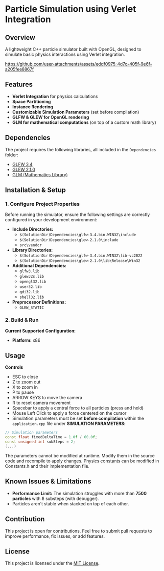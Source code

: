 # Particle Simulation using Verlet Integration 

## Overview
A lightweight C++ particle simulator built with OpenGL, designed to simulate basic physics interactions using Verlet integration. 



https://github.com/user-attachments/assets/eddf0975-4d7c-405f-9e6f-a205fee8867f



## Features
- **Verlet Integration** for physics calculations
- **Space Partitioning** 
- **Instance Rendering** 
- **Customizable Simulation Parameters** (set before compilation)
- **GLFW & GLEW for OpenGL rendering**
- **GLM for mathematical computations** (on top of a custom math library)

## Dependencies
The project requires the following libraries, all included in the `Dependencies` folder:
- [GLFW 3.4](https://www.glfw.org/)
- [GLEW 2.1.0](http://glew.sourceforge.net/)
- [GLM (Mathematics Library)](https://glm.g-truc.net/0.9.9/index.html)

## Installation & Setup
### 1. Configure Project Properties
Before running the simulator, ensure the following settings are correctly configured in your development environment:
- **Include Directories:**
  - `$(SolutionDir)Dependencies\glfw-3.4.bin.WIN32\include`
  - `$(SolutionDir)Dependencies\glew-2.1.0\include`
  - `src\vendor`
- **Library Directories:**
  - `$(SolutionDir)Dependencies\glfw-3.4.bin.WIN32\lib-vc2022`
  - `$(SolutionDir)Dependencies\glew-2.1.0\lib\Release\Win32`
- **Additional Dependencies:**
  - `glfw3.lib`
  - `glew32s.lib`
  - `opengl32.lib`
  - `user32.lib`
  - `gdi32.lib`
  - `shell32.lib`
- **Preprocessor Definitions:**
  - `GLEW_STATIC`

### 2. Build & Run
  **Current Supported Configuration**:
  - **Platform**: x86

## Usage
**Controls**
- ESC to close
- Z to zoom out
- X to zoom in
- P to pause
- ARROW KEYS to move the camera
- R to reset camera movement
- Spacebar to apply a central force to all particles (press and hold)
- Mouse Left Click to apply a force centered on the cursor
- Simulation parameters must be set **before compilation** within the `application.cpp` file under **SIMULATION PARAMETERS**:
```cpp
// Simulation parameters
const float fixedDeltaTime = 1.0f / 60.0f;
const unsigned int subSteps = 2;
(...)
```
The parameters cannot be modified at runtime. Modify them in the source code and recompile to apply changes.
Physics constants can be modified in Constants.h and their implementation file.

## Known Issues & Limitations
- **Performance Limit:** The simulation struggles with more than **7500 particles** with 8 substeps (with debugger).
- Particles aren't stable when stacked on top of each other.

## Contribution
This project is open for contributions. Feel free to submit pull requests to improve performance, fix issues, or add features.

## License
This project is licensed under the [MIT License](LICENSE).
